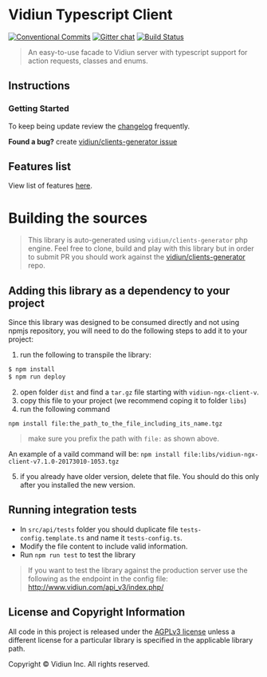 # Vidiun Typescript Client

[![Conventional Commits](https://img.shields.io/badge/Conventional%20Commits-1.0.0-yellow.svg)](https://conventionalcommits.org) [![Gitter chat](https://badges.gitter.im/vidiun-ng/vidiun-ng.png)](https://gitter.im/vidiun-ng/vidiun-ng) [![Build Status](https://travis-ci.org/vidiun/VidiunGeneratedAPIClientsAngular.svg?branch=master)](https://travis-ci.org/vidiun/VidiunGeneratedAPIClientsAngular)

> An easy-to-use facade to Vidiun server with typescript support for action requests, classes and enums.


## Instructions

### Getting Started
To keep being update review the [changelog](CHANGELOG.md) frequently.

 **Found a bug?** create [vidiun/clients-generator issue](https://github.com/vidiun/clients-generator/issues)


## Features list
View list of features [here](features.md).

# Building the sources
> This library is auto-generated using `vidiun/clients-generator` php engine. Feel free to clone, build and play with this library but in order to submit PR you should work against the [vidiun/clients-generator](https://github.com/vidiun/clients-generator) repo.


## Adding this library as a dependency to your project
Since this library was designed to be consumed directly and not using npmjs repository, you will need to do the following steps to add it to your project:
1. run the following to transpile the library:
```bash
$ npm install
$ npm run deploy
```
2. open folder `dist` and find a `tar.gz` file starting with `vidiun-ngx-client-v`.
3. copy this file to your project (we recommend coping it to folder `libs`)
4. run the following command
 ```
 npm install file:the_path_to_the_file_including_its_name.tgz
 ```
> make sure you prefix the path with `file:` as shown above.

An example of a vaild command will be: `npm install file:libs/vidiun-ngx-client-v7.1.0-20173010-1053.tgz`

5. if you already have older version, delete that file. You should do this only after you installed the new version.

## Running integration tests
- In `src/api/tests` folder you should duplicate file `tests-config.template.ts` and name it `tests-config.ts`.
- Modify the file content to include valid information.
- Run `npm run test` to test the library

> If you want to test the library against the production server use the following as the endpoint in the config file: http://www.vidiun.com/api_v3/index.php/


## License and Copyright Information
All code in this project is released under the [AGPLv3 license](http://www.gnu.org/licenses/agpl-3.0.html) unless a different license for a particular library is specified in the applicable library path.

Copyright © Vidiun Inc. All rights reserved.
